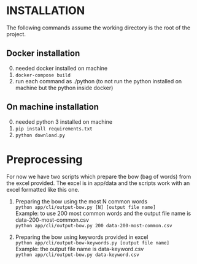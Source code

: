 # INSTALLATION
The following commands assume the working directory is the root of the project.
## Docker installation
0. needed docker installed on machine
1. ```docker-compose build```
2. run each command as ./python (to not run the python installed on machine but the python inside docker)
## On machine installation
0. needed python 3 installed on machine
1. ```pip install requirements.txt```
2. ```python download.py```

# Preprocessing
For now we have two scripts which prepare the bow (bag of words) from the excel provided.
The excel is in app/data and the scripts work with an excel formatted like this one.
1. Preparing the bow using the most N common words  
``` python app/cli/output-bow.py [N] [output file name] ```  
Example: to use 200 most common words and the output file name is data-200-most-common.csv  
``` python app/cli/output-bow.py 200 data-200-most-common.csv ```  

2. Preparing the bow using keywords provided in excel  
``` python app/cli/output-bow-keywords.py [output file name] ```  
Example: the output file name is data-keyword.csv  
``` python app/cli/output-bow.py data-keyword.csv ```  
